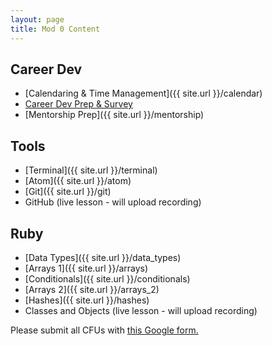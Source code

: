 ```yaml
---
layout: page
title: Mod 0 Content
---
```


## Career Dev

* [Calendaring & Time Management]({{ site.url }}/calendar)
* [Career Dev Prep & Survey](https://careerdev.turing.edu/module-1-prework/index)
* [Mentorship Prep]({{ site.url }}/mentorship)

## Tools

* [Terminal]({{ site.url }}/terminal)
* [Atom]({{ site.url }}/atom)
* [Git]({{ site.url }}/git)
* GitHub (live lesson - will upload recording)

## Ruby

* [Data Types]({{ site.url }}/data_types)
* [Arrays 1]({{ site.url }}/arrays)
* [Conditionals]({{ site.url }}/conditionals)
* [Arrays 2]({{ site.url }}/arrays_2)
* [Hashes]({{ site.url }}/hashes)
* Classes and Objects (live lesson - will upload recording)

Please submit all CFUs with [this Google form.](https://forms.gle/NnyAMpJt9EALvKJk9)